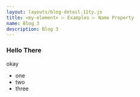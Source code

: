 ```yaml
---
layout: layouts/blog-detail.11ty.js
title: <my-element> ⌲ Examples ⌲ Name Property
name: Blog 3
description: Blog 3
---
```


### Hello There

okay

- one
- two
- three
